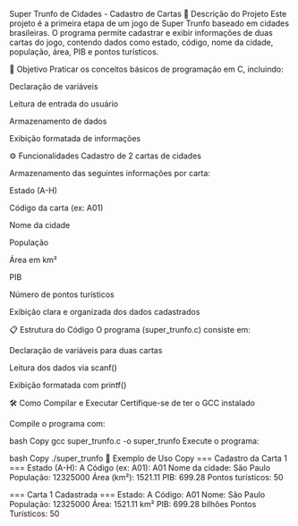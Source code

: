 Super Trunfo de Cidades - Cadastro de Cartas
📝 Descrição do Projeto
Este projeto é a primeira etapa de um jogo de Super Trunfo baseado em cidades brasileiras. O programa permite cadastrar e exibir informações de duas cartas do jogo, contendo dados como estado, código, nome da cidade, população, área, PIB e pontos turísticos.

🎯 Objetivo
Praticar os conceitos básicos de programação em C, incluindo:

Declaração de variáveis

Leitura de entrada do usuário

Armazenamento de dados

Exibição formatada de informações

⚙️ Funcionalidades
Cadastro de 2 cartas de cidades

Armazenamento das seguintes informações por carta:

Estado (A-H)

Código da carta (ex: A01)

Nome da cidade

População

Área em km²

PIB

Número de pontos turísticos

Exibição clara e organizada dos dados cadastrados

📋 Estrutura do Código
O programa (super_trunfo.c) consiste em:

Declaração de variáveis para duas cartas

Leitura dos dados via scanf()

Exibição formatada com printf()

🛠️ Como Compilar e Executar
Certifique-se de ter o GCC instalado

Compile o programa com:

bash
Copy
gcc super_trunfo.c -o super_trunfo
Execute o programa:

bash
Copy
./super_trunfo
📌 Exemplo de Uso
Copy
=== Cadastro da Carta 1 ===
Estado (A-H): A
Código (ex: A01): A01
Nome da cidade: São Paulo
População: 12325000
Área (km²): 1521.11
PIB: 699.28
Pontos turísticos: 50

=== Carta 1 Cadastrada ===
Estado: A
Código: A01
Nome: São Paulo
População: 12325000
Área: 1521.11 km²
PIB: 699.28 bilhões
Pontos Turísticos: 50
